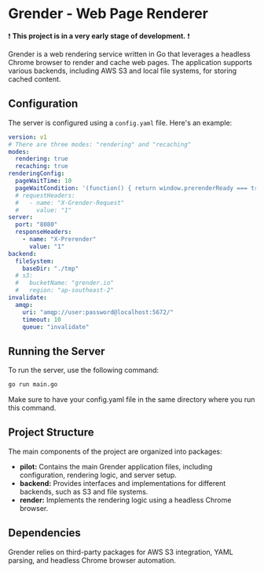 # Grender - Web Page Renderer

❗ **This project is in a very early stage of development.** ❗

Grender is a web rendering service written in Go that leverages a headless Chrome browser to render and cache web pages. The application supports various backends, including AWS S3 and local file systems, for storing cached content.

## Configuration

The server is configured using a `config.yaml` file. Here's an example:

```yaml
version: v1
# There are three modes: "rendering" and "recaching"
modes: 
  rendering: true
  recaching: true
renderingConfig:
  pageWaitTime: 10
  pageWaitCondition: '(function() { return window.prerenderReady === true })()'
  # requestHeaders:
  #   - name: "X-Grender-Request"
  #     value: "1"
server:
  port: "8080"
  responseHeaders:
    - name: "X-Prerender"
      value: "1"
backend:
  fileSystem:
    baseDir: "./tmp"
  # s3:
  #   bucketName: "grender.io"
  #   region: "ap-southeast-2"
invalidate:
  amqp:
    uri: "amqp://user:password@localhost:5672/"
    timeout: 10
    queue: "invalidate" 

```

## Running the Server

To run the server, use the following command:

```bash
go run main.go
```

Make sure to have your config.yaml file in the same directory where you run this command.

## Project Structure

The main components of the project are organized into packages:

- **pilot:** Contains the main Grender application files, including configuration, rendering logic, and server setup.
- **backend:** Provides interfaces and implementations for different backends, such as S3 and file systems.
- **render:** Implements the rendering logic using a headless Chrome browser.

## Dependencies

Grender relies on third-party packages for AWS S3 integration, YAML parsing, and headless Chrome browser automation.
